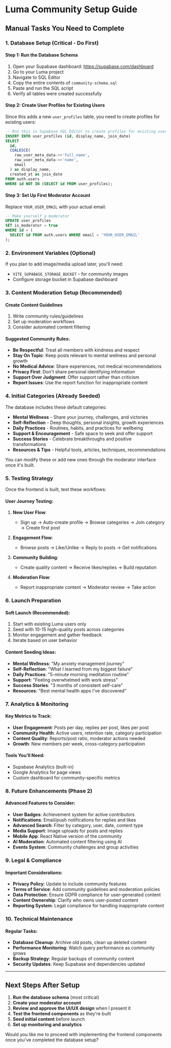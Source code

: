 # Luma Community Setup Guide

## Manual Tasks You Need to Complete

### 1. Database Setup (Critical - Do First)

#### Step 1: Run the Database Schema
1. Open your Supabase dashboard: https://supabase.com/dashboard
2. Go to your Luma project
3. Navigate to SQL Editor
4. Copy the entire contents of `community-schema.sql` 
5. Paste and run the SQL script
6. Verify all tables were created successfully

#### Step 2: Create User Profiles for Existing Users
Since this adds a new `user_profiles` table, you need to create profiles for existing users:

```sql
-- Run this in Supabase SQL Editor to create profiles for existing users
INSERT INTO user_profiles (id, display_name, join_date)
SELECT 
  id, 
  COALESCE(
    raw_user_meta_data->>'full_name',
    raw_user_meta_data->>'name', 
    email
  ) as display_name,
  created_at as join_date
FROM auth.users
WHERE id NOT IN (SELECT id FROM user_profiles);
```

#### Step 3: Set Up First Moderator Account
Replace `YOUR_USER_EMAIL` with your actual email:

```sql
-- Make yourself a moderator
UPDATE user_profiles 
SET is_moderator = true 
WHERE id = (
  SELECT id FROM auth.users WHERE email = 'YOUR_USER_EMAIL'
);
```

### 2. Environment Variables (Optional)
If you plan to add image/media upload later, you'll need:
- `VITE_SUPABASE_STORAGE_BUCKET` - for community images
- Configure storage bucket in Supabase dashboard

### 3. Content Moderation Setup (Recommended)

#### Create Content Guidelines
1. Write community rules/guidelines
2. Set up moderation workflows
3. Consider automated content filtering

#### Suggested Community Rules:
- **Be Respectful**: Treat all members with kindness and respect
- **Stay On Topic**: Keep posts relevant to mental wellness and personal growth
- **No Medical Advice**: Share experiences, not medical recommendations
- **Privacy First**: Don't share personal identifying information
- **Support Over Judgment**: Offer support rather than criticism
- **Report Issues**: Use the report function for inappropriate content

### 4. Initial Categories (Already Seeded)
The database includes these default categories:
- **Mental Wellness** - Share your journey, challenges, and victories
- **Self-Reflection** - Deep thoughts, personal insights, growth experiences  
- **Daily Practices** - Routines, habits, and practices for wellbeing
- **Support & Encouragement** - Safe space to seek and offer support
- **Success Stories** - Celebrate breakthroughs and positive transformations
- **Resources & Tips** - Helpful tools, articles, techniques, recommendations

You can modify these or add new ones through the moderator interface once it's built.

### 5. Testing Strategy
Once the frontend is built, test these workflows:

#### User Journey Testing:
1. **New User Flow**:
   - Sign up → Auto-create profile → Browse categories → Join category → Create first post

2. **Engagement Flow**:
   - Browse posts → Like/Unlike → Reply to posts → Get notifications

3. **Community Building**:
   - Create quality content → Receive likes/replies → Build reputation

4. **Moderation Flow**:
   - Report inappropriate content → Moderator review → Take action

### 6. Launch Preparation

#### Soft Launch (Recommended):
1. Start with existing Luma users only
2. Seed with 10-15 high-quality posts across categories
3. Monitor engagement and gather feedback
4. Iterate based on user behavior

#### Content Seeding Ideas:
- **Mental Wellness**: "My anxiety management journey" 
- **Self-Reflection**: "What I learned from my biggest failure"
- **Daily Practices**: "5-minute morning meditation routine"
- **Support**: "Feeling overwhelmed with work stress"
- **Success Stories**: "3 months of consistent self-care"
- **Resources**: "Best mental health apps I've discovered"

### 7. Analytics & Monitoring

#### Key Metrics to Track:
- **User Engagement**: Posts per day, replies per post, likes per post
- **Community Health**: Active users, retention rate, category participation
- **Content Quality**: Reports/post ratio, moderator actions needed
- **Growth**: New members per week, cross-category participation

#### Tools You'll Need:
- Supabase Analytics (built-in)
- Google Analytics for page views
- Custom dashboard for community-specific metrics

### 8. Future Enhancements (Phase 2)

#### Advanced Features to Consider:
- **User Badges**: Achievement system for active contributors
- **Notifications**: Email/push notifications for replies and likes  
- **Advanced Search**: Filter by category, user, date, content type
- **Media Support**: Image uploads for posts and replies
- **Mobile App**: React Native version of the community
- **AI Moderation**: Automated content filtering using AI
- **Events System**: Community challenges and group activities

### 9. Legal & Compliance

#### Important Considerations:
- **Privacy Policy**: Update to include community features
- **Terms of Service**: Add community guidelines and moderation policies
- **Data Protection**: Ensure GDPR compliance for user-generated content
- **Content Ownership**: Clarify who owns user-posted content
- **Reporting System**: Legal compliance for handling inappropriate content

### 10. Technical Maintenance

#### Regular Tasks:
- **Database Cleanup**: Archive old posts, clean up deleted content
- **Performance Monitoring**: Watch query performance as community grows
- **Backup Strategy**: Regular backups of community content
- **Security Updates**: Keep Supabase and dependencies updated

---

## Next Steps After Setup

1. **Run the database schema** (most critical)
2. **Create your moderator account**
3. **Review and approve the UI/UX design** when I present it
4. **Test the frontend components** as they're built
5. **Seed initial content** before launch
6. **Set up monitoring and analytics**

Would you like me to proceed with implementing the frontend components once you've completed the database setup?